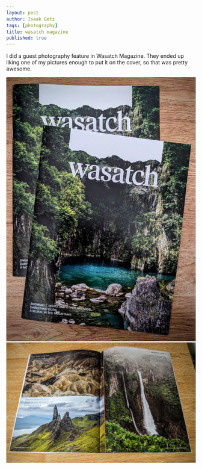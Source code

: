 ```yaml
---
layout: post
author: Isaak Getz
tags: [photography]
title: wasatch magazine
published: true
---
```


I did a guest photography feature in Wasatch Magazine. They ended up liking one
of my pictures enough to put it on the cover, so that was pretty awesome.

<img src="/assets/images/wasatch/cover.jpg" alt="Wasatch magazine cover" />

<img src="/assets/images/wasatch/page-2.jpg" alt="Page 2 of my Wasatch magazine feature" />
